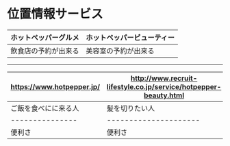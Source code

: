 # 位置情報サービス
ホットペッパーグルメ  | ホットペッパービューティー
------------------|-------------------------
飲食店の予約が出来る | 美容室の予約が出来る
----------------------------------
https://www.hotpepper.jp/ | http://www.recruit-lifestyle.co.jp/service/hotpepper-beauty.html
-----------------|-----------------------
ご飯を食べにに来る人 | 髪を切りたい人
---------------|---------------------
便利さ   | 便利さ

